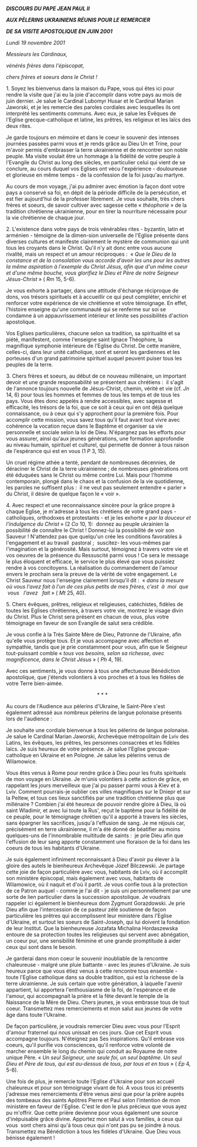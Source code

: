 ***DISCOURS DU PAPE JEAN PAUL II***

***AUX PÈLERINS UKRAINIENS RÉUNIS POUR LE REMERCIER***

***DE SA VISITE APOSTOLIQUE EN JUIN 2001***

*Lundi 19 novembre 2001*

*Messieurs les Cardinaux,*

*vénérés frères dans l'épiscopat,*

*chers frères et soeurs dans le Christ !*

1. Soyez les bienvenus dans la maison du Pape, vous qui êtes ici pour rendre la visite que j'ai eu la joie d'accomplir dans votre pays au mois de juin dernier. Je salue le Cardinal Lubomyr Husar et le Cardinal Marian Jaworski, et je les remercie des paroles cordiales avec lesquelles ils ont interprété les sentiments communs. Avec eux, je salue les Evêques de l'Eglise grecque-catholique et latine, les prêtres, les religieux et les laïcs des deux rites.

Je garde toujours en mémoire et dans le coeur le souvenir des intenses journées passées parmi vous et je rends grâce au Dieu Un et Trine, pour m'avoir permis d'embrasser la terre ukrainienne et de rencontrer son noble peuple. Ma visite voulait être un hommage à la fidélité de votre peuple à l'Evangile du Christ au long des siècles, en particulier celui qui vient de se conclure, au cours duquel vos Eglises ont vécu l'expérience - douloureuse et glorieuse en même temps - de la confession de la foi jusqu'au martyre.

Au cours de mon voyage, j'ai pu admirer avec émotion la façon dont votre pays a conservé sa foi, en dépit de la période difficile de la persécution, et est fier aujourd'hui de la professer librement. Je vous souhaite, très chers frères et soeurs, de savoir cultiver avec sagesse cette « *théophorie* » de la tradition chrétienne ukrainienne, pour en tirer la nourriture nécessaire pour la vie chrétienne de chaque jour.

2. L'existence dans votre pays de trois vénérables rites - byzantin, latin et arménien - témoigne de la dimen-sion universelle de l'Eglise présente dans diverses cultures et manifeste clairement le mystère de communion qui unit tous les croyants dans le Christ. Qu'il n'y ait donc entre vous aucune rivalité, mais un respect et un amour réciproques :  « *Que le Dieu de la constance et de la consolation vous accorde d'avoir les uns pour les autres la même aspiration à l'exemple du Christ Jésus, afin que d'un même coeur et d'une même bouche, vous glorifiez le Dieu et Père de notre Seigneur Jésus-Christ* » ( *Rm* 15, 5-6).

Je vous exhorte à partager, dans une attitude d'échange réciproque de dons, vos trésors spirituels et à accueillir ce qui peut compléter, enrichir et renforcer votre expérience de vie chrétienne et votre témoignage. En effet, l'histoire enseigne qu'une communauté qui se renferme sur soi se condamne à un appauvrissement intérieur et limite ses possibilités d'action apostolique.

Vos Eglises particulières, chacune selon sa tradition, sa spiritualité et sa piété, manifestent, comme l'enseigne saint Ignace Théophore, la magnifique symphonie intérieure de l'Eglise du Christ. De cette manière, celles-ci, dans leur unité catholique, sont et seront les gardiennes et les porteuses d'un grand patrimoine spirituel auquel peuvent puiser tous les peuples de la terre.

3. Chers frères et soeurs, au début de ce nouveau millénaire, un important devoir et une grande responsabilité se présentent aux chrétiens :  il s'agit de l'annonce toujours nouvelle de Jésus-Christ, chemin, vérité et vie (cf. *Jn* 14, 6) pour tous les hommes et femmes de tous les temps et de tous les pays. Vous êtes donc appelés à rendre accessibles, avec sagesse et efficacité, les trésors de la foi, que ce soit à ceux qui en ont déjà quelque connaissance, ou à ceux qui s'y approchent pour la première fois. Pour accomplir cette mission, vous savez tous qu'il faut avant tout vivre avec cohérence la vocation reçue dans le Baptême et organiser sa vie personnelle et sociale selon la loi de Dieu. N'épargnez pas les efforts pour vous assurer, ainsi qu'aux jeunes générations, une formation approfondie au niveau humain, spirituel et culturel, qui permette de donner à tous raison de l'espérance qui est en vous (1 *P* 3, 15).

Un cruel régime athée a tenté, pendant de nombreuses décennies, de déraciner le Christ de la terre ukrainienne ; de nombreuses générations ont été éduquées sans le Christ ou même contre Lui. Mais pour l'homme contemporain, plongé dans le chaos et la confusion de la vie quotidienne, les paroles ne suffisent plus :  il ne veut pas seulement entendre « parler » du Christ, il désire de quelque façon le « voir ».

4. Avec respect et une reconnaissance sincère pour la grâce propre à chaque Eglise, je m'adresse à tous les chrétiens de votre grand pays - catholiques, orthodoxes et protestants - et je les exhorte « *par la douceur et l'indulgence du Christ* » (2 *Co* 10, 1):  donnez au peuple ukrainien la possibilité de connaître le Christ ! Donnez-lui la possibilité de voir son Sauveur ! N'attendez pas que quelqu'un crée les conditions favorables à l'engagement et au travail  pastoral ;  suscitez- les vous-mêmes par l'imagination et la générosité. Mais surtout, témoignez à travers votre vie et vos oeuvres de la présence du Ressuscité parmi vous ! Ce sera le message le plus éloquent et efficace, le service le plus élevé que vous puissiez rendre à vos concitoyens. La réalisation du commandement de l'amour envers le prochain sera la preuve de la vérité de votre engagement. Le Christ Sauveur nous l'enseigne clairement lorsqu'il dit :  « *dans la mesure où vous l'avez fait à l'un de ces plus petits de mes frères, c'est  à  moi  que  vous   l'avez   fait* » ( *Mt* 25, 40).

5. Chers évêques, prêtres, religieux et religieuses, catéchistes, fidèles de toutes les Eglises chrétiennes, à travers votre vie, montrez le visage divin du Christ. Plus le Christ sera présent en chacun de vous, plus votre témoignage en faveur de son Evangile de salut sera crédible.

Je vous confie à la Très Sainte Mère de Dieu, Patronne de l'Ukraine, afin qu'elle vous protège tous. Et je vous accompagne avec affection et sympathie, tandis que je prie constamment pour vous, afin que le Seigneur tout-puissant comble « *tous vos besoins, selon sa richesse, avec magnificence, dans le Christ Jésus* » ( *Ph* 4, 19).

Avec ces sentiments, je vous donne à tous une affectueuse Bénédiction apostolique, que j'étends volontiers à vos proches et à tous les fidèles de votre Terre bien-aimée.

                                                               * * *

Au cours de l'Audience aux pèlerins d'Ukraine, le Saint-Père s'est également adressé aux nombreux pèlerins de langue polonaise présents lors de l'audience :

Je souhaite une cordiale bienvenue à tous les pèlerins de langue polonaise. Je salue le Cardinal Marian Jaworski, Archevêque métropolitain de Lviv des Latins, les évêques, les prêtres, les personnes consacrées et les fidèles laïcs. Je suis heureux de votre présence. Je salue l'Eglise grecque-catholique en Ukraine et en Pologne. Je salue les pèlerins venus de Wilamowice.

Vous êtes venus à Rome pour rendre grâce à Dieu pour les fruits spirituels de mon voyage en Ukraine. Je m'unis volontiers à cette action de grâce, en rappelant les jours merveilleux que j'ai pu passer parmi vous à Kiev et à Lviv. Comment pourrais-je oublier ces villes magnifiques sur le Dniepr et sur la Peltew, et tous ces lieux sanctifiés par une tradition chrétienne plus que millénaire ? Combien j'ai été heureux de pouvoir rendre gloire à Dieu, là où saint Wladimir, et avec lui toute la Rus', reçut le baptême pour la fidélité de ce peuple, pour le témoignage chrétien qu'il a apporté à travers les siècles, sans épargner les sacrifices, jusqu'à l'effusion de sang. Je me réjouis car, précisément en terre ukrainienne, il m'a été donné de béatifier au moins quelques-uns de l'innombrable multitude de saints :  je prie Dieu afin que l'effusion de leur sang apporte constamment une floraison de la foi dans les coeurs de tous les habitants d'Ukraine.

Je suis également infiniment reconnaissant à Dieu d'avoir pu élever à la gloire des autels le bienheureux Archevêque Józef Bilczewski. Je partage cette joie de façon particulière avec vous, habitants de Lviv, où il accomplit son ministère épiscopal, mais également avec vous, habitants de Wilamowice, où il naquit et d'où il partit. Je vous confie tous à la protection de ce Patron auquel - comme je l'ai dit - je suis uni personnellement par une sorte de lien particulier dans la succession apostolique. Je voudrais rappeler ici également le bienheureux dom Zygmunt Gorazdowski. Je prie Dieu afin que l'intercession de ce pasteur zélé soutienne de façon particulière les prêtres qui accomplissent leur ministère dans l'Eglise d'Ukraine, et surtout les soeurs de Saint-Joseph, qui lui doivent la fondation de leur Institut. Que la bienheureuse Jozafata Michalina Hordaszewska entoure de sa protection toutes les religieuses qui servent avec abnégation, un coeur pur, une sensibilité féminine et une grande promptitude à aider ceux qui sont dans le besoin.

Je garderai dans mon coeur le souvenir inoubliable de la rencontre chaleureuse - malgré une pluie battante - avec les jeunes d'Ukraine. Je suis heureux parce que vous étiez venus à cette rencontre tous ensemble - toute l'Eglise catholique dans sa double tradition, qui est la richesse de la terre ukrainienne. Je suis certain que votre génération, à laquelle l'avenir appartient, lui apportera l'enthousiasme de la foi, de l'espérance et de l'amour, qui accompagnait la prière et la fête devant le temple de la Naissance de la Mère de Dieu. Chers jeunes, je vous embrasse tous de tout coeur. Transmettez mes remerciements et mon salut aux jeunes de votre âge dans toute l'Ukraine.

De façon particulière, je voudrais remercier Dieu avec vous pour l'Esprit d'amour fraternel qui nous unissait en ces jours. Que cet Esprit vous accompagne toujours. N'éteignez pas Ses inspirations. Qu'il embrase vos coeurs, qu'il purifie vos consciences, qu'il renforce votre volonté de marcher ensemble le long du chemin qui conduit au Royaume de notre unique Père. « *Un seul Seigneur, une seule foi, un seul baptême. Un seul Dieu et Père de tous, qui est au-dessus de tous, par tous et en tous* » ( *Ep* 4, 5-6).

Une fois de plus, je remercie toute l'Eglise d'Ukraine pour son accueil chaleureux et pour son témoignage vivant de foi. A vous tous ici présents j'adresse mes remerciements d'être venus ainsi que pour la prière auprès des tombeaux des saints Apôtres Pierre et Paul selon l'intention de mon ministère en faveur de l'Eglise. C'est le don le plus précieux que vous ayez pu m'offrir. Que cette prière devienne pour vous également une source d'inépuisable grâce divine. Apportez mon salut à vos familles, à ceux qui  vous  sont chers ainsi qu'à tous ceux qui n'ont pas pu se joindre à nous. Transmettez ma Bénédiction à tous les fidèles d'Ukraine. Que Dieu vous bénisse également !